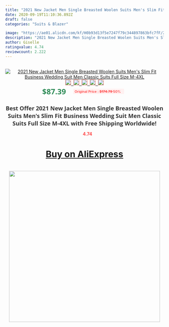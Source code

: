 ```yaml
---
title: "2021 New Jacket Men Single Breasted Woolen Suits Men's Slim Fit Business Wedding Suit Men Classic Suits Full Size M-4XL"
date: 2020-09-19T11:10:36.892Z
draft: false
categories: "Suits & Blazer"

image: "https://ae01.alicdn.com/kf/H0b93d13f5e7247f79c344897863bfc7fF/2021-New-Jacket-Men-Single-Breasted-Woolen-Suits-Men-s-Slim-Fit-Business-Wedding-Suit-Men.jpg"
description: "2021 New Jacket Men Single Breasted Woolen Suits Men's Slim Fit Business Wedding Suit Men Classic Suits Full Size M-4XL"
author: Giselle
ratingvalue: 4.74
reviewcount: 2.222
---
```

<br>
<div style="text-align: center;">
<a href="https://s.click.aliexpress.com/e/_ANFmfT" target="_blank" rel="nofollow noopener noreferrer"><img alt="2021 New Jacket Men Single Breasted Woolen Suits Men's Slim Fit Business Wedding Suit Men Classic Suits Full Size M-4XL" class="magnifier-image" src="https://ae01.alicdn.com/kf/H0b93d13f5e7247f79c344897863bfc7fF/2021-New-Jacket-Men-Single-Breasted-Woolen-Suits-Men-s-Slim-Fit-Business-Wedding-Suit-Men.jpg_640x640.jpg">
<br>
<img style="border:1px solid salmon" src="https://ae01.alicdn.com/kf/H0b93d13f5e7247f79c344897863bfc7fF/2021-New-Jacket-Men-Single-Breasted-Woolen-Suits-Men-s-Slim-Fit-Business-Wedding-Suit-Men.jpg_120x120.jpg">&nbsp;&nbsp;<img style="border:1px solid salmon" src="https://ae01.alicdn.com/kf/H3bd7ca2e463d4916ab62b59d9012a52cT/2021-New-Jacket-Men-Single-Breasted-Woolen-Suits-Men-s-Slim-Fit-Business-Wedding-Suit-Men.jpg_120x120.jpg">&nbsp;&nbsp;<img style="border:1px solid salmon" src="https://ae01.alicdn.com/kf/H0698bbd47a264bc5858fcc9056fbaeb3Z/2021-New-Jacket-Men-Single-Breasted-Woolen-Suits-Men-s-Slim-Fit-Business-Wedding-Suit-Men.jpg_120x120.jpg">&nbsp;&nbsp;<img style="border:1px solid salmon" src="https://ae01.alicdn.com/kf/Hb63d4573b50c4bea98d8e16c3e0af160Y/2021-New-Jacket-Men-Single-Breasted-Woolen-Suits-Men-s-Slim-Fit-Business-Wedding-Suit-Men.jpg_120x120.jpg">&nbsp;&nbsp;<img style="border:1px solid salmon" src="https://ae01.alicdn.com/kf/Hb3266b11ed504439b6f5b2c629c61558Y/2021-New-Jacket-Men-Single-Breasted-Woolen-Suits-Men-s-Slim-Fit-Business-Wedding-Suit-Men.jpg_120x120.jpg"></a></div><br0>
<div style="text-align: center;"><span style="background-color: white; border: 0px; box-sizing: border-box; color: seagreen; display: inline-block; font-family: &quot;open sans&quot; , &quot;arial&quot; , &quot;helvetica&quot; , sans-serif , &quot;heiti&quot;; font-size: 24px; font-stretch: inherit; font-weight: 700; line-height: inherit; margin: 0px 10px 0px 0px; padding: 0px; vertical-align: middle;">$87.39 </span>
<span style="background: rgb(255 , 241 , 241); border-radius: 3px; border: 0px; box-sizing: border-box; color: #ff4747; display: inline-block; font-family: inherit; font-size: 12px; font-stretch: inherit; font-style: inherit; font-variant: inherit; font-weight: 600; line-height: inherit; margin: 0px; padding: 2px 5px; transform: scale(0.9); vertical-align: middle;">Original Price : <b style="text-decoration: line-through;">$174.79 </b> 50%&nbsp;&nbsp;</span></div>
<h1 style="color: #333333; display: inline-block; font-family: &quot;open sans&quot; , &quot;arial&quot; , &quot;helvetica&quot; , sans-serif , &quot;heiti&quot;; font-size: 18px; font-stretch: inherit; font-weight: 700; text-align: center;">Best Offer 2021 New Jacket Men Single Breasted Woolen Suits Men's Slim Fit Business Wedding Suit Men Classic Suits Full Size M-4XL with Free Shipping Worldwide!</h1>
<div style="color: #ff4747; text-align: center;">
<img src="https://4.bp.blogspot.com/-M0ZcTcb-5uY/XleCXlxnR4I/AAAAAAAAAEc/OrjgMkXV1oMQFaCRZj5HQwOCBcu3w1FegCPcBGAYYCw/s1600/star.png" style="height: 15px;">&nbsp;<b>4.74</b></div>
<div class="button_cont" align="center"><a class="buynow_a" href="https://s.click.aliexpress.com/e/_ANFmfT" target="_blank" rel="nofollow noopener noreferrer"><H1>Buy on AliExpress</H1></a></div><br>
<div class="separator" style="clear: both; text-align: center;">
<img src="https://lh3.googleusercontent.com/-pTy5HemUv9M/XlePHvY0dAI/AAAAAAAAAE4/0nX5iRUoIWY8eMW9Dpxeirr157OZliDIgCLcBGAsYHQ/s1600/badge.gif" width="480">
</div>

